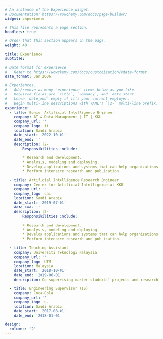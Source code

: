 ```yaml
---
# An instance of the Experience widget.
# Documentation: https://wowchemy.com/docs/page-builder/
widget: experience

# This file represents a page section.
headless: true

# Order that this section appears on the page.
weight: 40

title: Experience
subtitle:

# Date format for experience
#   Refer to https://wowchemy.com/docs/customization/#date-format
date_format: Jan 2006

# Experiences.
#   Add/remove as many `experience` items below as you like.
#   Required fields are `title`, `company`, and `date_start`.
#   Leave `date_end` empty if it's your current employer.
#   Begin multi-line descriptions with YAML's `|2-` multi-line prefix.
experience:
  - title: Senior Artificial Intelligence Engineer
    company: AI & Data Management | IT | KKU
    company_url: ''
    company_logo: it
    location: Saudi Arabia
    date_start: '2022-10-01'
    date_end: ''
    description: |2-
        Responsibilities include:
        
        * Research and development.
        * Analysis, modeling and deploying.
        * Develop applications and systems that can help organizations increase efficiency.
        * Perform intensive research and publication.

  - title: Artificial Intelligence Research Engineer
    company: Center for Artificial Intelligence at KKU
    company_url: ''
    company_logo: cai
    location: Saudi Arabia
    date_start: '2019-07-01'
    date_end: ''
    description: |2-
        Responsibilities include:
        
        * Research and development.
        * Analysis, modeling and deploying.
        * Develop applications and systems that can help organizations increase efficiency.
        * Perform intensive research and publication.
        
  - title: Teaching Assistant
    company: Universiti Teknologi Malaysia
    company_url: ''
    company_logo: UTM
    location: Malaysia
    date_start: '2018-10-01'
    date_end: '2019-06-01'
    description: Co-supervising master students' projects and research in the fields of AI.

  - title: Engineering Supervisor (IS)
    company: Coca-Cola
    company_url: ''
    company_logo: CC
    location: Saudi Arabia
    date_start: '2017-08-01'
    date_end: '2018-01-01'

design:
  columns: '2'
---
```

